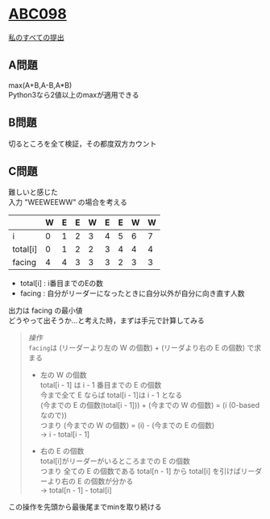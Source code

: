 # [ABC098](https://beta.atcoder.jp/contests/abc098)  
[私のすべての提出](https://beta.atcoder.jp/contests/abc098/submissions?f.Task=&f.Language=&f.Status=&f.User=tokizo)  
  

## A問題  
max(A+B,A-B,A*B)  
Python3なら2値以上のmaxが適用できる  
  
  
## B問題  
切るところを全て検証，その都度双方カウント  
  
  
## C問題  
難しいと感じた  
入力 "WEEWEEWW" の場合を考える
   
|        | W      | E      | E      | W      | E      | E      | W      | W      |  
|--------|--------|--------|--------|--------|--------|--------|--------|--------|  
|i       | 0      | 1      | 2      | 3      | 4      | 5      | 6      | 7      |  
|total[i]| 0      | 1      | 2      | 2      | 3      | 4      | 4      | 4      |  
|facing  | 4      | 4      | 3      | 3      | 3      | 2      | 3      | 3      |    
  
- total[i] : i番目までのEの数  
- facing : 自分がリーダーになったときに自分以外が自分に向き直す人数  
  
出力は facing の最小値  
どうやって出そうか…と考えた時，まずは手元で計算してみる  
  
>*操作*  
>`facing`は (リーダーより左の W の個数) + (リーダより右の E の個数) で求まる  
>- 左の W の個数  
>total[i - 1] は i - 1 番目までの E の個数  
>今まで全て E ならば total[i - 1]は i - 1 となる  
>(今までの E の個数(total[i - 1])) + (今までの W の個数) = (i (0-basedなので))  
>つまり (今までの W の個数) = (i) - (今までの E の個数)  
>→ i - total[i - 1]  
>  
>- 右の E の個数  
>total[i]がリーダーがいるところまでの E の個数  
>つまり 全ての E の個数である total[n - 1] から total[i] を引けばリーダーより右の E の個数が分かる  
>→ total[n - 1] - total[i]  
  
この操作を先頭から最後尾までminを取り続ける